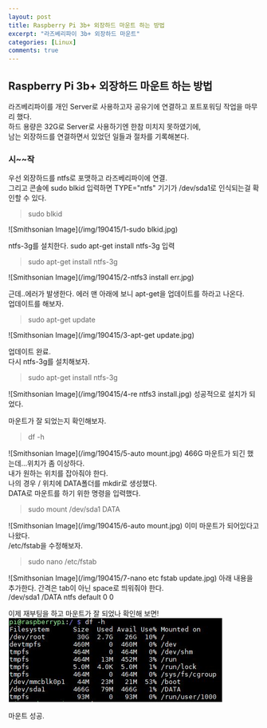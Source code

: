 ```yaml
---
layout: post
title: Raspberry Pi 3b+ 외장하드 마운트 하는 방법
excerpt: "라즈베리파이 3b+ 외장하드 마운트"
categories: [Linux]
comments: true
---
```


## Raspberry Pi 3b+ 외장하드 마운트 하는 방법

라즈베리파이를 개인 Server로 사용하고자 공유기에 연결하고 포트포워딩 작업을 마무리 했다.  
하드 용량은 32G로 Server로 사용하기엔 한참 미치지 못하였기에,  
남는 외장하드를 연결하면서 있었던 일들과 절차를 기록해본다.

### 시~~작

우선 외장하드를 ntfs로 포맷하고 라즈베리파이에 연결.  
그리고 콘솔에 sudo blkid 입력하면 TYPE="ntfs" 기기가 /dev/sda1로 인식되는걸 확인할 수 있다.  
> sudo blkid 

![Smithsonian Image](/img/190415/1-sudo blkid.jpg)

ntfs-3g를 설치한다. 
sudo apt-get install ntfs-3g 입력
> sudo apt-get install ntfs-3g 

![Smithsonian Image](/img/190415/2-ntfs3 install err.jpg)

근데..에러가 발생한다.
에러 맨 아래에 보니 apt-get을 업데이트를 하라고 나온다.  
업데이트를 해보자.
> sudo apt-get update 

![Smithsonian Image](/img/190415/3-apt-get update.jpg)

업데이트 완료.  
다시 ntfs-3g를 설치해보자.
> sudo apt-get install ntfs-3g

![Smithsonian Image](/img/190415/4-re ntfs3 install.jpg)
성공적으로 설치가 되었다. 


마운트가 잘 되었는지 확인해보자.
> df -h
  
![Smithsonian Image](/img/190415/5-auto mount.jpg)
466G 마운트가 되긴 했는데...위치가 좀 이상하다.  
내가 원하는 위치를 잡아줘야 한다.  
나의 경우 / 위치에 DATA폴더를 mkdir로 생성했다.  
DATA로 마운트를 하기 위한 명령을 입력했다.
> sudo mount /dev/sda1 DATA

![Smithsonian Image](/img/190415/6-auto mount.jpg)
이미 마운트가 되어있다고 나왔다.  
/etc/fstab을 수정해보자.

> sudo nano /etc/fstab

![Smithsonian Image](/img/190415/7-nano etc fstab update.jpg)
아래 내용을 추가한다. 간격은 tab이 아닌 space로 띄워줘야 한다.  
/dev/sda1     /DATA     ntfs      default     0      0

이제 재부팅을 하고 마운트가 잘 되었나 확인해 보면!
![Smithsonian Image](/img/190415/8-success.jpg)

마운트 성공.



